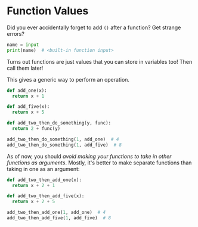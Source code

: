 # Function Values
Did you ever accidentally forget to add `()` after a function?
Get strange errors?
```python
name = input
print(name)  # <built-in function input>
```

Turns out functions are just values that you can store in variables too!
Then call them later!

This gives a generic way to perform an operation.
```python
def add_one(x):
  return x + 1

def add_five(x):
  return x + 5

def add_two_then_do_something(y, func):
  return 2 + func(y)

add_two_then_do_something(1, add_one)  # 4
add_two_then_do_something(1, add_five)  # 8
```

As of now, you should _avoid making your functions to take in other functions as arguments_.
Mostly, it's better to make separate functions than taking in one as an argument:
```python
def add_two_then_add_one(x):
  return x + 2 + 1

def add_two_then_add_five(x):
  return x + 2 + 5

add_two_then_add_one(1, add_one)  # 4
add_two_then_add_five(1, add_five)  # 8
```
